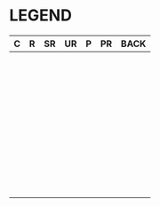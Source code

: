 # LEGEND

<table data-full-width="true"><thead><tr><th align="center">C</th><th align="center">R</th><th align="center">SR</th><th align="center">UR</th><th align="center">P</th><th align="center">PR</th><th align="center">BACK</th></tr></thead><tbody><tr><td align="center"><img src="https://www.rider-card.com/images/cardlist/card/RT0-001.png" alt="" data-size="original"><img src="https://www.rider-card.com/images/cardlist/card/CD1-001.png" alt="" data-size="original"></td><td align="center"><img src="https://www.rider-card.com/images/cardlist/card/RT1-003.png" alt="" data-size="original"></td><td align="center"><p><img src="https://www.rider-card.com/images/cardlist/card/RT1-002.png" alt="" data-size="original"></p><p><img src="https://www.rider-card.com/images/cardlist/card/TCS-001.png" alt="" data-size="original"></p></td><td align="center"><img src="https://www.rider-card.com/images/cardlist/card/RT1-001.png" alt="" data-size="original"></td><td align="center"><img src="https://www.rider-card.com/images/cardlist/card/RT1-072.png" alt="" data-size="original"></td><td align="center"><p><img src="https://www.rider-card.com/images/cardlist/card/PRC-001.png" alt="" data-size="original"></p><p><img src="https://www.rider-card.com/images/cardlist/card/PRC-006.png" alt="" data-size="original"></p></td><td align="center"><img src="https://www.rider-card.com/images/cardlist/card/steam.png" alt="" data-size="original"></td></tr><tr><td align="center"><p><img src="https://www.rider-card.com/images/cardlist/card/RT1-005.png" alt="" data-size="original"></p><p><img src="https://www.rider-card.com/images/cardlist/card/CD1-002.png" alt="" data-size="original"></p></td><td align="center"><img src="https://www.rider-card.com/images/cardlist/card/RT1-004.png" alt="" data-size="original"></td><td align="center"></td><td align="center"></td><td align="center"></td><td align="center"></td><td align="center"><img src="https://www.rider-card.com/images/cardlist/card/sumahotaru.png" alt="" data-size="original"></td></tr><tr><td align="center"><p><img src="https://www.rider-card.com/images/cardlist/card/RT0-002.png" alt="" data-size="original"></p><p><img src="https://www.rider-card.com/images/cardlist/card/RT1-007.png" alt="" data-size="original"></p></td><td align="center"><img src="https://www.rider-card.com/images/cardlist/card/RT1-006.png" alt="" data-size="original"></td><td align="center"><img src="https://www.rider-card.com/images/cardlist/card/CD1-003.png" alt="" data-size="original"></td><td align="center"></td><td align="center"></td><td align="center"></td><td align="center"><img src="https://www.rider-card.com/images/cardlist/card/bulletchocho.png" alt="" data-size="original"></td></tr><tr><td align="center"></td><td align="center"></td><td align="center"></td><td align="center"></td><td align="center"></td><td align="center"></td><td align="center"></td></tr><tr><td align="center"><p></p><p></p></td><td align="center"><img src="https://rider-card.com/images/cardlist/card/RT1-010.png" alt="" data-size="original"></td><td align="center"><img src="https://rider-card.com/images/cardlist/card/RT1-009.png" alt="" data-size="original"></td><td align="center"><img src="https://rider-card.com/images/cardlist/card/RT1-008.png" alt="" data-size="original"></td><td align="center"><img src="https://rider-card.com/images/cardlist/card/RT1-073.png" alt="" data-size="original"></td><td align="center"></td><td align="center"><img src="https://rider-card.com/images/cardlist/card/antwrestler.png" alt="" data-size="original"></td></tr><tr><td align="center"></td><td align="center"></td><td align="center"></td><td align="center"></td><td align="center"></td><td align="center"></td><td align="center"></td></tr><tr><td align="center"></td><td align="center"></td><td align="center"></td><td align="center"></td><td align="center"></td><td align="center"></td><td align="center"></td></tr><tr><td align="center"><img src="https://rider-card.com/images/cardlist/card/RT1-011.png" alt="" data-size="original"></td><td align="center"><img src="https://rider-card.com/images/cardlist/card/CD1-004.png" alt="" data-size="original"></td><td align="center"></td><td align="center"></td><td align="center"></td><td align="center"></td><td align="center"><img src="https://rider-card.com/images/cardlist/card/kaisercharis.png" alt="" data-size="original"></td></tr><tr><td align="center"><p><img src="https://rider-card.com/images/cardlist/card/RT1-013.png" alt="" data-size="original"></p><p><img src="https://rider-card.com/images/cardlist/card/CD1-005.png" alt="" data-size="original"></p></td><td align="center"><img src="https://rider-card.com/images/cardlist/card/RT1-012.png" alt="" data-size="original"></td><td align="center"><img src="https://rider-card.com/images/cardlist/card/TCS-006.png" alt="" data-size="original"></td><td align="center"></td><td align="center"></td><td align="center"></td><td align="center"><img src="https://rider-card.com/images/cardlist/card/odorimantis.png" alt="" data-size="original"></td></tr></tbody></table>
